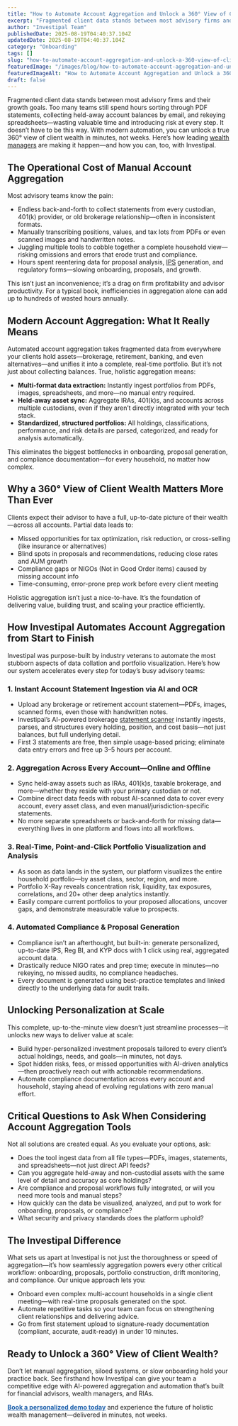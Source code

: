 ```yaml
---
title: "How to Automate Account Aggregation and Unlock a 360° View of Client Wealth in Minutes"
excerpt: "Fragmented client data stands between most advisory firms and their growth goals. Too many teams still spend hours sorting through PDF statements, collecting held-away account balances by email, and rekeying."
author: "Investipal Team"
publishedDate: 2025-08-19T04:40:37.104Z
updatedDate: 2025-08-19T04:40:37.104Z
category: "Onboarding"
tags: []
slug: "how-to-automate-account-aggregation-and-unlock-a-360-view-of-client-wealth-in-minutes"
featuredImage: "/images/blog/how-to-automate-account-aggregation-and-unlock-a-360-view-of-client-wealth-in-minutes__hero.png"
featuredImageAlt: "How to Automate Account Aggregation and Unlock a 360° View of Client Wealth in Minutes"
draft: false
---
```

<p>Fragmented client data stands between most advisory firms and their growth goals. Too many teams still spend hours sorting through PDF statements, collecting held-away account balances by email, and rekeying spreadsheets—wasting valuable time and introducing risk at every step. It doesn’t have to be this way. With modern automation, you can unlock a true 360° view of client wealth in minutes, not weeks. Here’s how leading <a href="/segments/wealth-managers">wealth managers</a> are making it happen—and how you can, too, with Investipal.</p>

<h2>The Operational Cost of Manual Account Aggregation</h2>
<p>Most advisory teams know the pain:</p>
<ul><li>Endless back-and-forth to collect statements from every custodian, 401(k) provider, or old brokerage relationship—often in inconsistent formats.</li><li>Manually transcribing positions, values, and tax lots from PDFs or even scanned images and handwritten notes.</li><li>Juggling multiple tools to cobble together a complete household view—risking omissions and errors that erode trust and compliance.</li><li>Hours spent reentering data for proposal analysis, <a href="/features/investment-policy-statements">IPS</a> generation, and regulatory forms—slowing onboarding, proposals, and growth.</li></ul>
<p>This isn’t just an inconvenience; it’s a drag on firm profitability and advisor productivity. For a typical book, inefficiencies in aggregation alone can add up to hundreds of wasted hours annually.</p>

<h2>Modern Account Aggregation: What It Really Means</h2>
<p>Automated account aggregation takes fragmented data from everywhere your clients hold assets—brokerage, retirement, banking, and even alternatives—and unifies it into a complete, real-time portfolio. But it’s not just about collecting balances. True, holistic aggregation means:</p>
<ul><li><strong>Multi-format data extraction:</strong> Instantly ingest portfolios from PDFs, images, spreadsheets, and more—no manual entry required.</li><li><strong>Held-away asset sync:</strong> Aggregate IRAs, 401(k)s, and accounts across multiple custodians, even if they aren’t directly integrated with your tech stack.</li><li><strong>Standardized, structured portfolios:</strong> All holdings, classifications, performance, and risk details are parsed, categorized, and ready for analysis automatically.</li></ul>
<p>This eliminates the biggest bottlenecks in onboarding, proposal generation, and compliance documentation—for every household, no matter how complex.</p>

<h2>Why a 360° View of Client Wealth Matters More Than Ever</h2>
<p>Clients expect their advisor to have a full, up-to-date picture of their wealth—across all accounts. Partial data leads to:</p>
<ul><li>Missed opportunities for tax optimization, risk reduction, or cross-selling (like insurance or alternatives)</li><li>Blind spots in proposals and recommendations, reducing close rates and AUM growth</li><li>Compliance gaps or NIGOs (Not in Good Order items) caused by missing account info</li><li>Time-consuming, error-prone prep work before every client meeting</li></ul>
<p>Holistic aggregation isn’t just a nice-to-have. It’s the foundation of delivering value, building trust, and scaling your practice efficiently.</p>

<h2>How Investipal Automates Account Aggregation from Start to Finish</h2>
<p>Investipal was purpose-built by industry veterans to automate the most stubborn aspects of data collation and portfolio visualization. Here’s how our system accelerates every step for today’s busy advisory teams:</p>

<h3>1. Instant Account Statement Ingestion via AI and OCR</h3>
<ul><li>Upload any brokerage or retirement account statement—PDFs, images, scanned forms, even those with handwritten notes.</li><li>Investipal’s AI-powered brokerage <a href="/features/automated-statement-scanner">statement scanner</a> instantly ingests, parses, and structures every holding, position, and cost basis—not just balances, but full underlying detail.</li><li>First 3 statements are free, then simple usage-based pricing; eliminate data entry errors and free up 3–5 hours per account.</li></ul>

<h3>2. Aggregation Across Every Account—Online and Offline</h3>
<ul><li>Sync held-away assets such as IRAs, 401(k)s, taxable brokerage, and more—whether they reside with your primary custodian or not.</li><li>Combine direct data feeds with robust AI-scanned data to cover every account, every asset class, and even manual/jurisdiction-specific statements.</li><li>No more separate spreadsheets or back-and-forth for missing data—everything lives in one platform and flows into all workflows.</li></ul>

<h3>3. Real-Time, Point-and-Click Portfolio Visualization and Analysis</h3>
<ul><li>As soon as data lands in the system, our platform visualizes the entire household portfolio—by asset class, sector, region, and more.</li><li>Portfolio X-Ray reveals concentration risk, liquidity, tax exposures, correlations, and 20+ other deep analytics instantly.</li><li>Easily compare current portfolios to your proposed allocations, uncover gaps, and demonstrate measurable value to prospects.</li></ul>

<h3>4. Automated Compliance & Proposal Generation</h3>
<ul><li>Compliance isn’t an afterthought, but built-in: generate personalized, up-to-date IPS, Reg BI, and KYP docs with 1 click using real, aggregated account data.</li><li>Drastically reduce NIGO rates and prep time; execute in minutes—no rekeying, no missed audits, no compliance headaches.</li><li>Every document is generated using best-practice templates and linked directly to the underlying data for audit trails.</li></ul>

<h2>Unlocking Personalization at Scale</h2>
<p>This complete, up-to-the-minute view doesn’t just streamline processes—it unlocks new ways to deliver value at scale:</p>
<ul><li>Build hyper-personalized investment proposals tailored to every client’s actual holdings, needs, and goals—in minutes, not days.</li><li>Spot hidden risks, fees, or missed opportunities with AI-driven analytics—then proactively reach out with actionable recommendations.</li><li>Automate compliance documentation across every account and household, staying ahead of evolving regulations with zero manual effort.</li></ul>

<h2>Critical Questions to Ask When Considering Account Aggregation Tools</h2>
<p>Not all solutions are created equal. As you evaluate your options, ask:</p>
<ul><li>Does the tool ingest data from all file types—PDFs, images, statements, and spreadsheets—not just direct API feeds?</li><li>Can you aggregate held-away and non-custodial assets with the same level of detail and accuracy as core holdings?</li><li>Are compliance and proposal workflows fully integrated, or will you need more tools and manual steps?</li><li>How quickly can the data be visualized, analyzed, and put to work for onboarding, proposals, or compliance?</li><li>What security and privacy standards does the platform uphold?</li></ul>

<h2>The Investipal Difference</h2>
<p>What sets us apart at Investipal is not just the thoroughness or speed of aggregation—it’s how seamlessly aggregation powers every other critical workflow: onboarding, proposals, portfolio construction, drift monitoring, and compliance. Our unique approach lets you:</p>
<ul><li>Onboard even complex multi-account households in a single client meeting—with real-time proposals generated on the spot.</li><li>Automate repetitive tasks so your team can focus on strengthening client relationships and delivering advice.</li><li>Go from first statement upload to signature-ready documentation (compliant, accurate, audit-ready) in under 10 minutes.</li></ul>

<h2>Ready to Unlock a 360° View of Client Wealth?</h2>
<p>Don’t let manual aggregation, siloed systems, or slow onboarding hold your practice back. See firsthand how Investipal can give your team a competitive edge with AI-powered aggregation and automation that’s built for financial advisors, wealth managers, and RIAs. </p>
<p><a href="/book-a-demo" style="font-weight:bold; color:#2062ac;">Book a personalized demo today</a> and experience the future of holistic wealth management—delivered in minutes, not weeks.</p>

